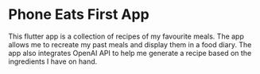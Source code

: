 # Phone Eats First App

This flutter app is a collection of recipes of my favourite meals. The app allows me to recreate my past meals and display them in a food diary. The app also integrates OpenAI API to help me generate a recipe based on the ingredients I have on hand.

